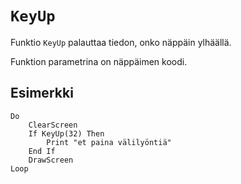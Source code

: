 `KeyUp`
==========

Funktio `KeyUp` palauttaa tiedon, onko näppäin ylhäällä. 

Funktion parametrina on näppäimen koodi.

Esimerkki
----------

    Do
        ClearScreen
        If KeyUp(32) Then
            Print "et paina välilyöntiä"
        End If
        DrawScreen
    Loop